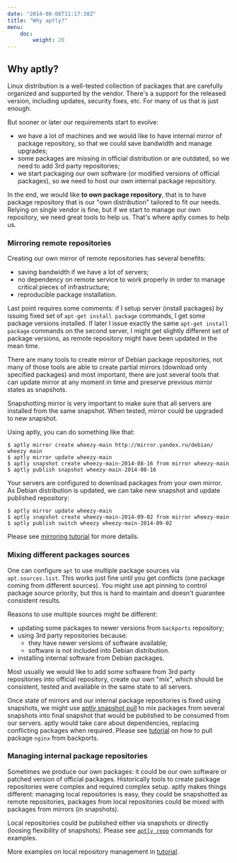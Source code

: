 ```yaml
---
date: "2014-08-08T11:17:38Z"
title: "Why aptly?"
menu:
    doc:
        weight: 20
---
```


Why aptly?
----------

Linux distribution is a well-tested collection of packages that are carefully organized and
supported by the vendor. There's a support for the released version, including
updates, security fixes, etc. For many of us that is just enough.

But sooner or later our requirements start to evolve:

* we have a lot of machines and we would like to have internal mirror
  of package repository, so that we could save bandwidth and manage
  upgrades;
* some packages are missing in official distribution or are outdated,
  so we need to add 3rd party repositories;
* we start packaging our own software (or modified versions of official
  packages), so we need to host our own internal package repository.

In the end, we would like **to own package repository**, that is to have
package repository that is our "own distribution" tailored to fit our
needs. Relying on single vendor is fine, but if we start to manage our
own repository, we need great tools to help us. That's where aptly comes to help us.

### Mirroring remote repositories

Creating our own mirror of remote repositories has several benefits:

* saving bandwidth if we have a lot of servers;
* no dependency on remote service to work properly in order to manage
  critical pieces of infrastructure;
* reproducible package installation.

Last point requires some comments: if I setup server (install packages) by issuing
fixed set of `apt-get install package` commands, I get some package versions installed.
If later I issue exactly the same `apt-get install package` commands on the second
server, I might get slightly different set of package versions, as remote repository
might have been updated in the mean time.

There are many tools to create mirror of Debian package repositories, not many of those tools
are able to create partial mirrors (download only specified packages) and most
important, there are just several tools that can update mirror at any moment in time and preserve previous
mirror states as snapshots.

Snapshotting mirror is very important to make sure that all servers are installed from the same
snapshot. When tested, mirror could be upgraded to new snapshot.

Using aptly, you can do something like that:

    $ aptly mirror create wheezy-main http://mirror.yandex.ru/debian/ wheezy main
    $ aptly mirror update wheezy-main
    $ aptly snapshot create wheezy-main-2014-08-16 from mirror wheezy-main
    $ aptly publish snapshot wheezy-main-2014-08-16

Your servers are configured to download packages from your own mirror.
As Debian distribution is updated, we can take new snapshot and update published repository:

    $ aptly mirror update wheezy-main
    $ aptly snapshot create wheezy-main-2014-09-02 from mirror wheezy-main
    $ aptly publish switch wheezy wheezy-main-2014-09-02

Please see [mirroring tutorial](/tutorial/mirror/) for more details.

### Mixing different packages sources

One can configure `apt` to use multiple package sources via `apt.sources.list`. This works just fine
until you get conflicts (one package coming from different sources). You might use apt pinning
to control package source priority, but this is hard to maintain and doesn't guarantee consistent
results.

Reasons to use multiple sources might be different:

* updating some packages to newer versions from `backports` repository;
* using 3rd party repositories because:
  * they have newer versions of software available;
  * software is not included into Debian distribution.
* installing internal software from Debian packages.

Most usually we would like to add some software from 3rd party repositories into official repository,
create our own "mix", which should be consistent, tested and available in the same state to all servers.

Once state of mirrors and our internal package repositories is fixed using snapshots, we might
use [aptly snapshot pull](/doc/aptly/snapshot/pull) to mix packages from several snapshots into final
snapshot that would be published to be consumed from our servers. aptly would take care about dependencies,
replacing conflicting packages when required. Please see [tutorial](/tutorial/pull/) on how to pull
package `nginx` from backports.

### Managing internal package repositories

Sometimes we produce our own packages: it could be our own software or patched version of official
packages. Historically tools to create package repositories were complex and required complex
setup. aptly makes things different: managing local repositories is easy, they could be
snapshotted as remote repositories, packages from local repositories could be mixed with packages
from mirrors (in snapshots).

Local repositories could be published either via snapshots or directly (loosing flexibility of
snapshots). Please see [`aptly repo`](/doc/aptly/repo/) commands for examples.

More examples on local repository management in [tutorial](/tutorial/repo/).


